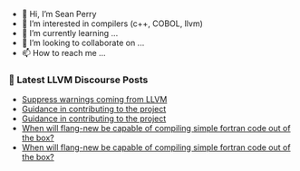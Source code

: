 - 👋 Hi, I’m Sean Perry
- 👀 I’m interested in compilers (c++, COBOL, llvm)
- 🌱 I’m currently learning ...
- 💞️ I’m looking to collaborate on ...
- 📫 How to reach me ...

<!---
s66perry/s66perry is a ✨ special ✨ repository because its `README.md` (this file) appears on your GitHub profile.
You can click the Preview link to take a look at your changes.
--->
### 📕 Latest LLVM Discourse Posts

<!-- DISCOURSE-LLVM:START -->
- [Suppress warnings coming from LLVM](https://discourse.llvm.org/t/suppress-warnings-coming-from-llvm/69862#post_1)
- [Guidance in contributing to the project](https://discourse.llvm.org/t/guidance-in-contributing-to-the-project/69008?page=4#post_74)
- [Guidance in contributing to the project](https://discourse.llvm.org/t/guidance-in-contributing-to-the-project/69008?page=4#post_73)
- [When will flang-new be capable of compiling simple fortran code out of the box?](https://discourse.llvm.org/t/when-will-flang-new-be-capable-of-compiling-simple-fortran-code-out-of-the-box/69860#post_2)
- [When will flang-new be capable of compiling simple fortran code out of the box?](https://discourse.llvm.org/t/when-will-flang-new-be-capable-of-compiling-simple-fortran-code-out-of-the-box/69860#post_1)
<!-- DISCOURSE-LLVM:END -->
